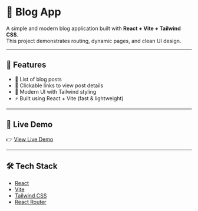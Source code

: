 # 📝 Blog App

A simple and modern blog application built with **React + Vite + Tailwind CSS**.  
This project demonstrates routing, dynamic pages, and clean UI design.

---

## 🚀 Features
- 📄 List of blog posts
- 🔗 Clickable links to view post details
- 🎨 Modern UI with Tailwind styling
- ⚡ Built using React + Vite (fast & lightweight)

---

## 🔴 Live Demo
👉 [View Live Demo](https://simple-blog-pearl.vercel.app/)  

---

## 🛠️ Tech Stack
- [React](https://reactjs.org/)
- [Vite](https://vitejs.dev/)
- [Tailwind CSS](https://tailwindcss.com/)
- [React Router](https://reactrouter.com/)





